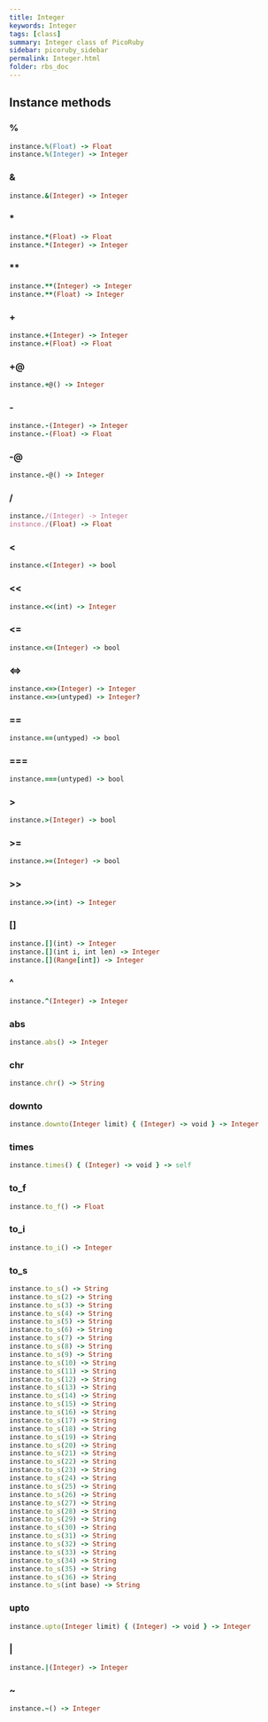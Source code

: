 ```yaml
---
title: Integer
keywords: Integer
tags: [class]
summary: Integer class of PicoRuby
sidebar: picoruby_sidebar
permalink: Integer.html
folder: rbs_doc
---
```

## Instance methods
### %

```ruby
instance.%(Float) -> Float
instance.%(Integer) -> Integer
```
### &

```ruby
instance.&(Integer) -> Integer
```
### *

```ruby
instance.*(Float) -> Float
instance.*(Integer) -> Integer
```
### **

```ruby
instance.**(Integer) -> Integer
instance.**(Float) -> Integer
```
### +

```ruby
instance.+(Integer) -> Integer
instance.+(Float) -> Float
```
### +@

```ruby
instance.+@() -> Integer
```
### -

```ruby
instance.-(Integer) -> Integer
instance.-(Float) -> Float
```
### -@

```ruby
instance.-@() -> Integer
```
### /

```ruby
instance./(Integer) -> Integer
instance./(Float) -> Float
```
### <

```ruby
instance.<(Integer) -> bool
```
### <<

```ruby
instance.<<(int) -> Integer
```
### <=

```ruby
instance.<=(Integer) -> bool
```
### <=>

```ruby
instance.<=>(Integer) -> Integer
instance.<=>(untyped) -> Integer?
```
### ==

```ruby
instance.==(untyped) -> bool
```
### ===

```ruby
instance.===(untyped) -> bool
```
### >

```ruby
instance.>(Integer) -> bool
```
### >=

```ruby
instance.>=(Integer) -> bool
```
### >>

```ruby
instance.>>(int) -> Integer
```
### []

```ruby
instance.[](int) -> Integer
instance.[](int i, int len) -> Integer
instance.[](Range[int]) -> Integer
```
### ^

```ruby
instance.^(Integer) -> Integer
```
### abs

```ruby
instance.abs() -> Integer
```
### chr

```ruby
instance.chr() -> String
```
### downto

```ruby
instance.downto(Integer limit) { (Integer) -> void } -> Integer
```
### times

```ruby
instance.times() { (Integer) -> void } -> self
```
### to_f

```ruby
instance.to_f() -> Float
```
### to_i

```ruby
instance.to_i() -> Integer
```
### to_s

```ruby
instance.to_s() -> String
instance.to_s(2) -> String
instance.to_s(3) -> String
instance.to_s(4) -> String
instance.to_s(5) -> String
instance.to_s(6) -> String
instance.to_s(7) -> String
instance.to_s(8) -> String
instance.to_s(9) -> String
instance.to_s(10) -> String
instance.to_s(11) -> String
instance.to_s(12) -> String
instance.to_s(13) -> String
instance.to_s(14) -> String
instance.to_s(15) -> String
instance.to_s(16) -> String
instance.to_s(17) -> String
instance.to_s(18) -> String
instance.to_s(19) -> String
instance.to_s(20) -> String
instance.to_s(21) -> String
instance.to_s(22) -> String
instance.to_s(23) -> String
instance.to_s(24) -> String
instance.to_s(25) -> String
instance.to_s(26) -> String
instance.to_s(27) -> String
instance.to_s(28) -> String
instance.to_s(29) -> String
instance.to_s(30) -> String
instance.to_s(31) -> String
instance.to_s(32) -> String
instance.to_s(33) -> String
instance.to_s(34) -> String
instance.to_s(35) -> String
instance.to_s(36) -> String
instance.to_s(int base) -> String
```
### upto

```ruby
instance.upto(Integer limit) { (Integer) -> void } -> Integer
```
### |

```ruby
instance.|(Integer) -> Integer
```
### ~

```ruby
instance.~() -> Integer
```
